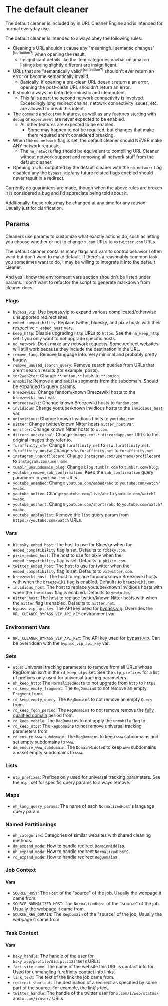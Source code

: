 # The default cleaner

The default cleaner is included by in URL Cleaner Engine and is intended for normal everyday use.

The default cleaner is intended to always obey the following rules:

- Cleaning a URL shouldn't cause any "meaningful semantic changes"<sup>[definition?]</sup> when opening the result.
  - Insignificant details like the item categories navbar on amazon listings being slightly different are insignificant.
- URLs that are "semantically valid"<sup>[definition?]</sup> shouldn't ever return an error or become semantically invalid.
  - Basically, if opening a pre-clean URL doesn't return a an error, opening the post-clean URL shouldn't return an error.
- It should always be both deterministic and idempotent.
  - This falls apart the second network connectivity is involved. Exceedingly long redirect chains, netowrk connectivity issues, etc. are allowed to break this intent.
- The `command` and `custom` features, as well as any features starting with `debug` or `experiment` are never expected to be enabled.
  - All other features are expected to be enabled.
    - Some may happen to not be required, but changes that make them required aren't considered breaking.
- When the `no_network` flag is set, the default cleaner should NEVER make ANY network requests.
  - The `no_network` flag should be equivalent to compiling URL Cleaner without network support and removing all network stuff from the default cleaner.
- Opening a URL outputted by the default cleaner with the `no_network` flag disabled any the `bypass_vip`/any future related flags enebled should never result in a redirect.

Currently no guarantees are made, though when the above rules are broken it is considered a bug and I'd appreciate being told about it.

Additionally, these rules may be changed at any time for any reason. Usually just for clarification.

## Params

Cleaners use params to customize what exactly actions do, such as letting you choose whether or not to change `x.com` URLs to `vxtwitter.com` URLs.

The default cleaner contains many flags and vars to control behavior I often want but don't want to make default. If there's a reasonably common task you sometimes want to do, I may be willing to integrate it into the default cleaner.

And yes I know the environment vars section shouldn't be listed under params. I don't want to refactor the script to generate markdown from cleaner docs.

<!--cmd scripts/gen-docs.py-->
### Flags

- `bypass_vip`: Use [bypass.vip](https://bypass.vip) to expand various complicated/otherwise unsupported redirect sites.
- `embed_compatibility`: Replace twitter, bluesky, and pixiv hosts with their respective `*_embed_host` vars.
- `keep_http`: Disable upgrading `http` URLs to `https`. See the `nh_keep_http` set if you only want to not upgrade specific hosts.
- `no_network`: Don't make any network requests. Some redirect websites will still work because they include the destination in the URL.
- `remove_lang`: Remove language info. Very minimal and probably pretty buggy.
- `remove_unused_search_query`: Remove search queries from URLs that aren't search results (for example, posts).
- `tor2web2tor`: Change `**.onion.**` hosts to `**.onion`.
- `unmobile`: Remove `m` and `mobile` segments from the subdomain. Should be expanded to query params.
- `breezewiki`: Change fandom/known Breezewiki hosts to the `breezewiki_host` var.
- `unbreezewiki`: Change known Breezewiki hosts to `fandom.com`.
- `invidious`: Change youtube/known Invidious hosts to the `invidious_host` var.
- `uninvidious`: Change known Invidious hosts to `youtube.com`.
- `nitter`: Change twitter/known Nitter hosts `nitter_host` var.
- `unnitter`: Change known Nitter hosts to `x.com`.
- `discord_unexternal`: Change `images-ext-*.discordapp.net` URLs to the original images they refer to.
- `furaffinity_sfw`: Change `furaffinity.net` to `sfw.furaffinity.net`.
- `furaffinity_unsfw`: Change `sfw.furaffinity.net` to `furaffinity.net`.
- `instagram_unprofilecard`: Change `instagram.com/username/profilecard` to `instagram.com/username`.
- `tumblr_unsubdomain_blog`: Change `blog.tumblr.com` to `tumblr.com/blog`.
- `youtube_remove_sub_confirmation`: Keep the `sub_confirmation` query paramerer in `youtube.com` URLs.
- `youtube_unembed`: Change `youtube.com/embed/abc` to `youtube.com/watch?v=abc`.
- `youtube_unlive`: Change `youtube.com/live/abc` to `youtube.com/watch?v=abc`.
- `youtube_unshort`: Change `youtube.com/shorts/abc` to `youtube.com/watch?v=abc`.
- `youtube_unplaylist`: Remove the `list` query param from `https://youtube.com/watch` URLs.

### Vars

- `bluesky_embed_host`: The host to use for Bluesky when the `embed_compatibility` flag is set. Defaults to `fxbsky.com`.
- `pixiv_embed_host`: The host to use for pixiv when the `embed_compatibility` flag is set. Defaults to `phixiv.com`.
- `twitter_embed_host`: The host to use for twitter when the `embed_compatibility` flag is set. Defaults to `vxtwitter.com`.
- `breezewiki_host`: The host to replace fandom/known Breezewiki hosts with when the `breezewiki` flag is enabled. Defaults to `breezewiki.com`.
- `invidious_host`: The host to replace youtube/known Invidious hosts with when the `invidious` flag is enabled. Defaults to `yewtu.be`.
- `nitter_host`: The host to replace twitter/known Nitter hosts with when the `nitter` flag is enabled. Defaults to `nitter.net`.
- `bypass_vip_api_key`: The API key used for [bypass.vip](https://bypass.vip). Overrides the `URL_CLEANER_BYPASS_VIP_API_KEY` environment var.

### Environment Vars

- `URL_CLEANER_BYPASS_VIP_API_KEY`: The API key used for [bypass.vip](https://bypass.vip). Can be overridden with the `bypass_vip_api_key` var.

### Sets

- `utps`: Universal tracking parameters to remove from all URLs whose RegDomain isn't in the `rd_keep_utps` set. See the `utp_prefixes` for a list of prefixes only used for universal tracking parameters.
- `nh_keep_http`: The `NormalizedHost`s to not upgrade from `http` to `https`.
- `rd_keep_empty_fragment`: The `RegDomain`s to not remove an empty `Fragment` from.
- `rd_keep_empty_query`: The `RegDomain`s to not remove an empty `Query` from.
- `rd_keep_fqdn_period`: The `RegDomain`s to not remove remove the [fully qualified domain](https://en.wikipedia.org/wiki/Fully_qualified_domain_name) period from.
- `rd_keep_mobile`: The `RegDomain`s to not apply the `unmobile` flag to.
- `rd_keep_utps`: The `RegDomain`s to not remove universal tracking parameters from.
- `rd_ensure_www_subdomain`: The `RegDomain`s to keep `www` subdomains and set empty subdomains to `www`.
- `dm_ensure_www_subdomain`: The `DomainMiddle`s to keep `www` subdomains and set empty subdomains to `www`.

### Lists

- `utp_prefixes`: Prefixes only used for universal tracking parameters. See the `utps` set for specific query params to always remove.

### Maps

- `nh_lang_query_params`: The name of each `NormalizedHost`'s language query param.

### Named Partitionings

- `nh_categories`: Categories of similar websites with shared cleaning methods.
- `dm_expand_mode`: How to handle redirect `DomainMiddle`s.
- `nh_expand_mode`: How to handle redirect `NormalizedHost`s.
- `rd_expand_mode`: How to handle redirect `RegDomain`s,

### Job Context

#### Vars

- `SOURCE_HOST`: The `Host` of the "source" of the job. Usually the webpage it came from.
- `SOURCE_NORMALIZED_HOST`: The `NormalizedHost` of the "source" of the job. Usually the webpage it came from.
- `SOURCE_REG_DOMAIN`: The `RegDomain` of the "source" of the job, Usually the webpage it came from.

### Task Context

#### Vars

- `bsky_handle`: The handle of the user for `bsky.app/profile/did:plc:12345678` URLs.
- `faci_site_name`: The name of the website this URL is contact info for. Used for unmangling furaffinity contact info links.
- `link_text`: The text of the link the job came from.
- `redirect_shortcut`: The destination of a redirect as specified by some part of the source. For example, the link's text.
- `twitter_handle`: The handle of the twitter user for `x.com/i/web/status/` and `x.com/i/user/` URLs.
<!--/cmd-->
